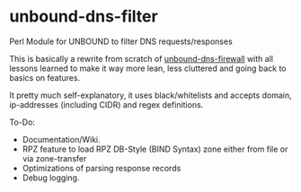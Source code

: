 # unbound-dns-filter
Perl Module for UNBOUND to filter DNS requests/responses

This is basically a rewrite from scratch of <a href="https://www.github.com/cbuijs/unbound-dns-firewall">unbound-dns-firewall</a> with all lessons learned to make it way more lean, less cluttered and going back to basics on features.

It pretty much self-explanatory, it uses black/whitelists and accepts domain, ip-addresses (including CIDR) and regex definitions.

To-Do:

- Documentation/Wiki.
- RPZ feature to load RPZ DB-Style (BIND Syntax) zone either from file or via zone-transfer
- Optimizations of parsing response records
- Debug logging.
